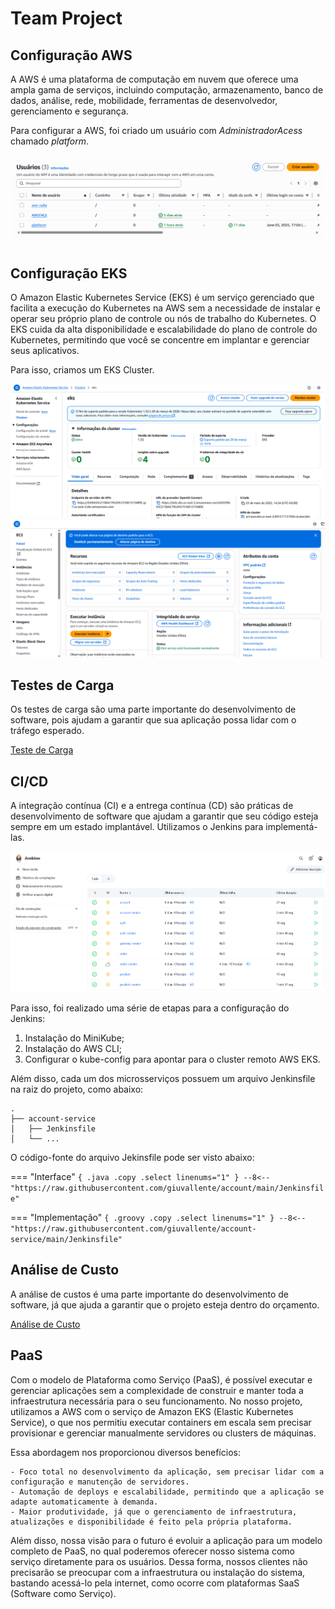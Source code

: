 # Team Project

## Configuração AWS

A AWS é uma plataforma de computação em nuvem que oferece uma ampla gama de serviços, incluindo computação, armazenamento, banco de dados, análise, rede, mobilidade, ferramentas de desenvolvedor, gerenciamento e segurança.

Para configurar a AWS, foi criado um usuário com *AdministradorAcess* chamado *platform*.

![](img/userAWS.png)

## Configuração EKS

O Amazon Elastic Kubernetes Service (EKS) é um serviço gerenciado que facilita a execução do Kubernetes na AWS sem a necessidade de instalar e operar seu próprio plano de controle ou nós de trabalho do Kubernetes. O EKS cuida da alta disponibilidade e escalabilidade do plano de controle do Kubernetes, permitindo que você se concentre em implantar e gerenciar seus aplicativos.

Para isso, criamos um EKS Cluster.

![](img/eks.png)
![](img/ec2.png)

## Testes de Carga 

Os testes de carga são uma parte importante do desenvolvimento de software, pois ajudam a garantir que sua aplicação possa lidar com o tráfego esperado. 

[Teste de Carga]("https://www.youtube.com/watch?v=j4Ju5vX0feI")

## CI/CD

A integração contínua (CI) e a entrega contínua (CD) são práticas de desenvolvimento de software que ajudam a garantir que seu código esteja sempre em um estado implantável. Utilizamos o Jenkins para implementá-las. 

![](img/jenkins.png)

Para isso, foi realizado uma série de etapas para a configuração do Jenkins:

1. Instalação do MiniKube;
1. Instalação do AWS CLI;
1. Configurar o kube-config para apontar para o cluster remoto AWS EKS.

Além disso, cada um dos microsserviços possuem um arquivo Jenkinsfile na raiz do projeto, como abaixo:

``` { .bash }
.
├── account-service
│   ├── Jenkinsfile
│   └── ...
```

O código-fonte do arquivo Jekinsfile pode ser visto abaixo:

=== "Interface"
    ``` { .java .copy .select linenums="1" }
    --8<-- "https://raw.githubusercontent.com/giuvallente/account/main/Jenkinsfile"
    ```

=== "Implementação"
    ``` { .groovy .copy .select linenums="1" }
    --8<-- "https://raw.githubusercontent.com/giuvallente/account-service/main/Jenkinsfile"
    ```

## Análise de Custo

A análise de custos é uma parte importante do desenvolvimento de software, já que ajuda a garantir que o projeto esteja dentro do orçamento.

[Análise de Custo](https://calculator.aws/#/estimate?id=ebffd68db3ee23493c3bcef702142e42c0e0db76)

## PaaS

Com o modelo de Plataforma como Serviço (PaaS), é possível executar e gerenciar aplicações sem a complexidade de construir e manter toda a infraestrutura necessária para o seu funcionamento. No nosso projeto, utilizamos a AWS com o serviço de Amazon EKS (Elastic Kubernetes Service), o que nos permitiu executar containers em escala sem precisar provisionar e gerenciar manualmente servidores ou clusters de máquinas.

Essa abordagem nos proporcionou diversos benefícios:

	- Foco total no desenvolvimento da aplicação, sem precisar lidar com a configuração e manutenção de servidores.
	- Automação de deploys e escalabilidade, permitindo que a aplicação se adapte automaticamente à demanda.
	- Maior produtividade, já que o gerenciamento de infraestrutura, atualizações e disponibilidade é feito pela própria plataforma.

Além disso, nossa visão para o futuro é evoluir a aplicação para um modelo completo de PaaS, no qual poderemos oferecer nosso sistema como serviço diretamente para os usuários. Dessa forma, nossos clientes não precisarão se preocupar com a infraestrutura ou instalação do sistema, bastando acessá-lo pela internet, como ocorre com plataformas SaaS (Software como Serviço).
